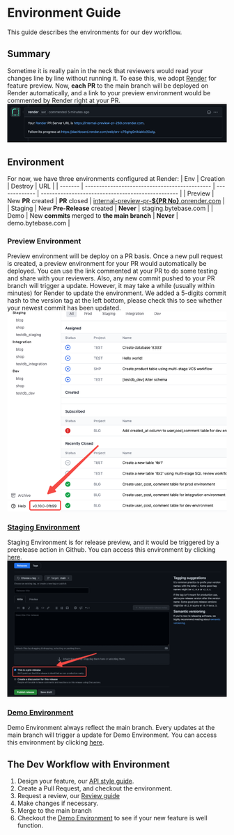 # Environment Guide

This guide describes the environments for our dev workflow.

## Summary

Sometime it is really pain in the neck that reviewers would read your changes line by line without running it.
To ease this, we adopt [Render](https://render.com/) for feature preview.
Now, **each PR** to the main branch will be deployed on Render automatically, and a link to your preview environment would be commented by Render right at your PR.
![Screenshot](https://raw.githubusercontent.com/bytebase/bytebase/main/docs/assets/preview-env1.png)

## Environment

For now, we have three environments configured at Render:
| Env     | Creation                                      | Destroy       | URL                                               |
| ------- | --------------------------------------------- | ------------- | ------------------------------------------------- |
| Preview | New **PR** created                            | **PR** closed | [internal-preview-pr-**${PR No}**.onrender.com]() |
| Staging | New **Pre-Release** created                   | **Never**     | staging.bytebase.com                              |
| Demo    | New **commits** merged to **the main branch** | **Never**     | demo.bytebase.com                                 |

### Preview Environment

Preview environment will be deploy on a PR basis.
Once a new pull request is created, a preview environment for your PR would automatically be deployed.
You can use the link commented at your PR to do some testing and share with your reviewers.
Also, any new commit pushed to your PR branch will trigger a update. However, it may take a while (usually within minutes) for Render to update the environment. We added a 5-digits commit hash to the version tag at the left bottom, please check this to see whether your newest commit has been updated.
![Screenshot](https://raw.githubusercontent.com/bytebase/bytebase/main/docs/assets/preview-env2.png)

### [Staging Environment](https://staging.bytebase.com/)

Staging Environment is for release preview, and it would be triggered by a prerelease action in Github.
You can access this environment by clicking [here](https://staging.bytebase.com/).
![Screenshot](https://raw.githubusercontent.com/bytebase/bytebase/main/docs/assets/staging-env1.png)

### [Demo Environment](https://demo.bytebase.com/)

Demo Environment always reflect the main branch. Every updates at the main branch will trigger a update for Demo Environment.
You can access this environment by clicking [here](https://demo.bytebase.com/).

## The Dev Workflow with Environment

1. Design your feature, our [API style guide](https://github.com/bytebase/bytebase/blob/main/docs/coding-guide.md).
2. Create a Pull Request, and checkout the environment.
3. Request a review, our [Review guide](https://github.com/bytebase/bytebase/blob/main/docs/code-review-guide.md)
4. Make changes if necessary.
5. Merge to the main branch
6. Checkout the [Demo Environment](https://demo.bytebase.com/) to see if your new feature is well function.
